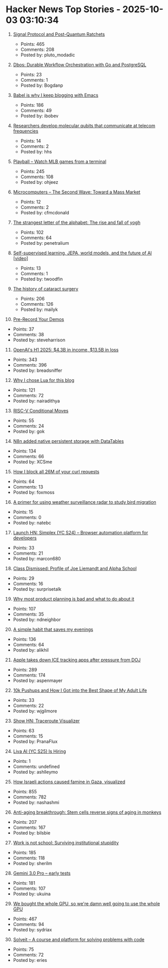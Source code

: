 # Hacker News Top Stories - 2025-10-03 03:10:34

1. [Signal Protocol and Post-Quantum Ratchets](https://signal.org/blog/spqr/)
   - Points: 465
   - Comments: 208
   - Posted by: pluto_modadic

2. [Dbos: Durable Workflow Orchestration with Go and PostgreSQL](https://github.com/dbos-inc/dbos-transact-golang)
   - Points: 23
   - Comments: 1
   - Posted by: Bogdanp

3. [Babel is why I keep blogging with Emacs](https://entropicthoughts.com/why-stick-to-emacs-blog)
   - Points: 186
   - Comments: 49
   - Posted by: ibobev

4. [Researchers develop molecular qubits that communicate at telecom frequencies](https://chicagoquantum.org/news/researchers-develop-molecular-qubits-communicate-telecom-frequencies)
   - Points: 14
   - Comments: 2
   - Posted by: hhs

5. [Playball – Watch MLB games from a terminal](https://github.com/paaatrick/playball)
   - Points: 245
   - Comments: 108
   - Posted by: ohjeez

6. [Microcomputers – The Second Wave: Toward a Mass Market](https://technicshistory.com/2025/10/03/microcomputers-the-second-wave-towards-a-mass-market/)
   - Points: 12
   - Comments: 2
   - Posted by: cfmcdonald

7. [The strangest letter of the alphabet: The rise and fall of yogh](https://www.deadlanguagesociety.com/p/history-of-letter-yogh)
   - Points: 102
   - Comments: 64
   - Posted by: penetralium

8. [Self-supervised learning, JEPA, world models, and the future of AI [video]](https://www.youtube.com/watch?v=yUmDRxV0krg)
   - Points: 13
   - Comments: 1
   - Posted by: twoodfin

9. [The history of cataract surgery](https://www.asimov.press/p/cataracts)
   - Points: 206
   - Comments: 126
   - Posted by: mailyk

10. [Pre-Record Your Demos](https://www.steveharrison.dev/pre-record-your-demos/)
   - Points: 37
   - Comments: 38
   - Posted by: steveharrison

11. [OpenAI's H1 2025: $4.3B in income, $13.5B in loss](https://www.techinasia.com/news/openais-revenue-rises-16-to-4-3b-in-h1-2025)
   - Points: 343
   - Comments: 396
   - Posted by: breadsniffer

12. [Why I chose Lua for this blog](https://andregarzia.com/2025/03/why-i-choose-lua-for-this-blog.html)
   - Points: 121
   - Comments: 72
   - Posted by: nairadithya

13. [RISC-V Conditional Moves](https://www.corsix.org/content/riscv-conditional-moves)
   - Points: 55
   - Comments: 24
   - Posted by: gok

14. [N8n added native persistent storage with DataTables](https://community.n8n.io/t/data-tables-are-here/192256)
   - Points: 134
   - Comments: 66
   - Posted by: XCSme

15. [How I block all 26M of your curl requests](https://foxmoss.com/blog/packet-filtering/)
   - Points: 64
   - Comments: 13
   - Posted by: foxmoss

16. [A primer for using weather surveillance radar to study bird migration](https://birdcast.info/news/a-primer-for-using-weather-surveillance-radar-to-study-bird-migration/)
   - Points: 15
   - Comments: 0
   - Posted by: natebc

17. [Launch HN: Simplex (YC S24) – Browser automation platform for developers](https://www.simplex.sh/)
   - Points: 33
   - Comments: 21
   - Posted by: marcon680

18. [Class Dismissed: Profile of Joe Liemandt and Alpha School](https://joincolossus.com/article/joe-liemandt-class-dismissed/)
   - Points: 29
   - Comments: 16
   - Posted by: surprisetalk

19. [Why most product planning is bad and what to do about it](https://blog.railway.com/p/product-planning-improvement)
   - Points: 107
   - Comments: 35
   - Posted by: ndneighbor

20. [A simple habit that saves my evenings](https://alikhil.dev/posts/the-simple-habit-that-saves-my-evenings/)
   - Points: 136
   - Comments: 64
   - Posted by: alikhil

21. [Apple takes down ICE tracking apps after pressure from DOJ](https://www.foxbusiness.com/politics/apple-takes-down-ice-tracking-app-after-pressure-from-ag-bondi)
   - Points: 289
   - Comments: 174
   - Posted by: aspenmayer

22. [10k Pushups and How I Got into the Best Shape of My Adult Life](https://wjgilmore.com/articles/10000-pushups)
   - Points: 33
   - Comments: 22
   - Posted by: wjgilmore

23. [Show HN: Traceroute Visualizer](https://kriztalz.sh/traceroute-visualizer/)
   - Points: 63
   - Comments: 15
   - Posted by: PranaFlux

24. [Liva AI (YC S25) Is Hiring](https://www.ycombinator.com/companies/liva-ai/jobs/6xM8JYU-founding-operations-lead)
   - Points: 1
   - Comments: undefined
   - Posted by: ashlleymo

25. [How Israeli actions caused famine in Gaza, visualized](https://www.cnn.com/2025/10/02/middleeast/gaza-famine-causes-vis-intl)
   - Points: 855
   - Comments: 782
   - Posted by: nashashmi

26. [Anti-aging breakthrough: Stem cells reverse signs of aging in monkeys](https://www.nad.com/news/anti-aging-breakthrough-stem-cells-reverse-signs-of-aging-in-monkeys)
   - Points: 207
   - Comments: 167
   - Posted by: bilsbie

27. [Work is not school: Surviving institutional stupidity](https://www.leadingsapiens.com/surviving-institutional-stupidity/)
   - Points: 185
   - Comments: 118
   - Posted by: sherilm

28. [Gemini 3.0 Pro – early tests](https://twitter.com/chetaslua/status/1973694615518880236)
   - Points: 181
   - Comments: 107
   - Posted by: ukuina

29. [We bought the whole GPU, so we're damn well going to use the whole GPU](https://hazyresearch.stanford.edu/blog/2025-09-28-tp-llama-main)
   - Points: 467
   - Comments: 94
   - Posted by: sydriax

30. [Solveit – A course and platform for solving problems with code](https://www.answer.ai/posts/2025-10-01-solveit-full.html)
   - Points: 75
   - Comments: 72
   - Posted by: eries

